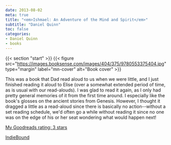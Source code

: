 ```yaml
---
date: 2013-08-02
meta: true
title: "<em>Ishmael: An Adventure of the Mind and Spirit</em>"
subtitle: "Daniel Quinn"
toc: false
categories:
- Daniel Quinn
- books
---
```


{{< section "start" >}}
{{< figure src="https://images.booksense.com/images/404/375/9780553375404.jpg" type="margin" label="mn-cover" alt="Book cover" >}}

This was a book that Dad read aloud to us when we were little, and I just finished reading it aloud to Elise (over a somewhat extended period of time, as is usual with our read-alouds). I was glad to read it again, as I only had pretty general memories of it from the first time around. I especially like the book's glosses on the ancient stories from Genesis. However, I thought it dragged a little as a read-aloud since there is basically no action--without a set reading schedule, we'd often go a while without reading it since no one was on the edge of his or her seat wondering what would happen next!

[My Goodreads rating: 3 stars](https://www.goodreads.com/review/show/625733487)  

[IndieBound](https://www.indiebound.org/book/9780553375404)
